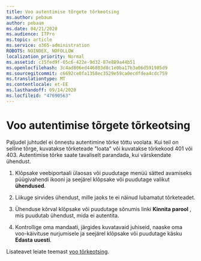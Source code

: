 ```yaml
---
title: Voo autentimise tõrgete tõrkeotsing
ms.author: pebaum
author: pebaum
ms.date: 04/21/2020
ms.audience: ITPro
ms.topic: article
ms.service: o365-administration
ROBOTS: NOINDEX, NOFOLLOW
localization_priority: Normal
ms.assetid: c15fed9f-65c6-422e-9d32-87e889a44b51
ms.openlocfilehash: 3c4ad806ed446803d8c1e0ba17b3a06d591985d9
ms.sourcegitcommit: c6692ce0fa1358ec3529e59ca0ecdfdea4cdc759
ms.translationtype: MT
ms.contentlocale: et-EE
ms.lasthandoff: 09/14/2020
ms.locfileid: "47690563"
---
```

# <a name="troubleshoot-flow-authentication-errors"></a>Voo autentimise tõrgete tõrkeotsing

Paljudel juhtudel ei õnnestu autentimine tõrke tõttu voolata. Kui teil on selline tõrge, kuvatakse tõrketeade "loata" või kuvatakse tõrkekood 401 või 403. Autentimise tõrke saate tavaliselt parandada, kui värskendate ühendust.
  
1. Klõpsake veebiportaali ülaosas või puudutage menüü sätted avamiseks püügivahendi ikooni ja seejärel klõpsake või puudutage valikut **ühendused**.
    
2. Liikuge sirvides ühendust, mille jaoks te ei näinud lubamatut tõrketeadet.
    
3. Ühenduse kõrval klõpsake või puudutage sõnumis linki **Kinnita parool** , mis puudutab ühendust, mida ei autentita. 
    
4. Kontrollige oma mandaati, järgides kuvatavaid juhiseid, naaske oma voo-käivituse nurjumisele ja seejärel klõpsake või puudutage käsku **Edasta uuesti**.
    
Lisateavet leiate teemast [voo tõrkeotsing](https://go.microsoft.com/fwlink/?linkid=872110).
  

